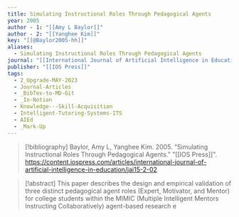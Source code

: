 ```yaml
---
title: Simulating Instructional Roles Through Pedagogical Agents
year: 2005
author - 1: "[[Amy L Baylor]]"
author - 2: "[[Yanghee Kim]]"
key: "[[@Baylor2005-hh]]"
aliases:
  - Simulating Instructional Roles Through Pedagogical Agents
journal: "[[International Journal of Artificial Intelligence in Education]]"
publisher: "[[IOS Press]]"
tags:
  - 2_Upgrade-MAY-2023
  - Journal-Articles
  - _BibTex-to-MD-Git
  - _In-Notion
  - Knowledge---Skill-Acquisition
  - Intelligent-Tutoring-Systems-ITS
  - AIEd
  - _Mark-Up
---
```


> [!bibliography]
> Baylor, Amy L, Yanghee Kim. 2005. “Simulating Instructional Roles Through Pedagogical Agents.” "[[IOS Press]]". https://content.iospress.com/articles/international-journal-of-artificial-intelligence-in-education/jai15-2-02

> [!abstract]
> This paper describes the design and empirical validation of three distinct pedagogical agent roles (Expert, Motivator, and Mentor) for college students within the MIMIC (Multiple Intelligent Mentors Instructing Collaboratively) agent-based research e